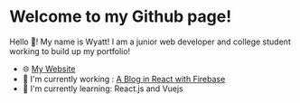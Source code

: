 # Welcome to my Github page!

Hello 👋! My name is Wyatt! I am a junior web developer and college student working to build up my portfolio!

- 🌐 [My Website](www.awhaston.dev)
- 🚧 I'm currently working : [A Blog in React with Firebase](https://github.com/awhaston/react-blog)
- 📖 I'm currently learning: React.js and Vuejs
